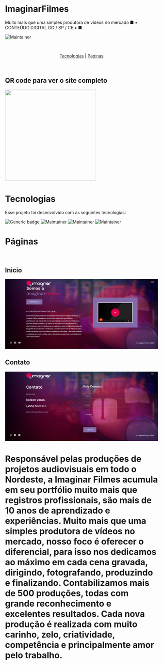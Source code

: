 # ImaginarFilmes
Muito mais que uma simples produtora de vídeos no mercado
■ ▪︎ CONTEÚDO DIGITAL GO / SP / CE ▪︎ ■
<br>

![Maintainer](https://img.shields.io/badge/License-MIT-orange)

<br>
<p align="center">
  <a href="#tecnologias">Tecnologias</a> |
  <a href="#Páginas">Paginas</a>
</p>

<br>
<h2>QR code para ver o site completo</h2>
<img src="./imgreadme/WereLife.png" width="300" height="300">

<br>

# Tecnologias

Esse projeto foi desenvolvido com as seguintes tecnologias:

![Generic badge](https://img.shields.io/badge/-HTML5%20-green)
![Maintainer](https://img.shields.io/badge/-CSS3-blue)
![Maintainer](https://img.shields.io/badge/-Javascript-yellow)
![Maintainer](https://img.shields.io/badge/-Bootstrap-red)
<br>


# Páginas 
<br>

## Inicio

<img src="./imgreadme/inicio.jpg">


## Contato


<img src="./imgreadme/contato.jpg">

<br>

# Responsável pelas produções de projetos audiovisuais em todo o Nordeste, a Imaginar Filmes acumula em seu portfólio muito mais que registros profissionais, são mais de 10 anos de aprendizado e experiências. Muito mais que uma simples produtora de vídeos no mercado, nosso foco é oferecer o diferencial, para isso nos dedicamos ao máximo em cada cena gravada, dirigindo, fotografando, produzindo e finalizando. Contabilizamos mais de 500 produções, todas com grande reconhecimento e excelentes resultados. Cada nova produção é realizada com muito carinho, zelo, criatividade, competência e principalmente amor pelo trabalho.
